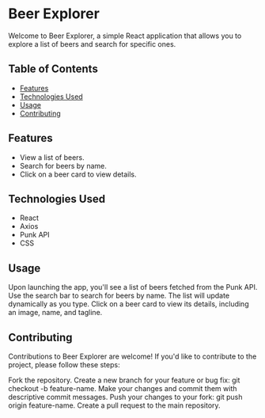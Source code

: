 # Beer Explorer

Welcome to Beer Explorer, a simple React application that allows you to explore a list of beers and search for specific ones.

## Table of Contents
- [Features](#features)
- [Technologies Used](#technologies-used)
- [Usage](#usage)
- [Contributing](#contributing)

## Features
 - View a list of beers.
 - Search for beers by name.
 - Click on a beer card to view details.
## Technologies Used
 - React
 - Axios
 - Punk API
 - CSS
## Usage
Upon launching the app, you'll see a list of beers fetched from the Punk API.
Use the search bar to search for beers by name. The list will update dynamically as you type.
Click on a beer card to view its details, including an image, name, and tagline.
## Contributing
Contributions to Beer Explorer are welcome! If you'd like to contribute to the project, please follow these steps:

Fork the repository.
Create a new branch for your feature or bug fix: git checkout -b feature-name.
Make your changes and commit them with descriptive commit messages.
Push your changes to your fork: git push origin feature-name.
Create a pull request to the main repository.
